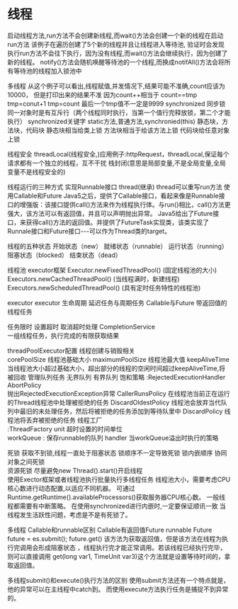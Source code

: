 # 线程
启动线程方法,run方法不会创建新线程,而wait()方法会创建一个新的线程在启动run方法
该例子在遍历创建了5个新的线程并且让线程进入等待池,
验证时会发现执行run方法不会往下执行，因为没有线程,而wait()方法会继续执行，因为创建了新的线程。
notify()方法会随机唤醒等待池的一个线程,而换成notifAll()方法会将所有等待池的线程加入锁池中


多线程
从这个例子可以看出,线程赋值,并发情况下,结果可能不准确,count应该为10000，
但是打印出来的结果不准
因为count++相当于
 count==tmp
 tmp=conut+1
 tmp=count
 最后一个tmp值不一定是9999
 synchronized
 同步锁同一对象时是有互斥行（两个线程同时执行，当第一个值行完释放锁，第二个才能执行）
 synchronized关键字
 static方法,普通方法,synchronied(this)
 静态块，方法块，代码块
 静态块相当给类上锁
 方法块相当于给该方法上锁
 代码块给任意对象上锁
 
 线程安全
 threadLocal(线程安全,)应用例子:httpRequest，threadLocal<httpRequest>,保证每个请求都有一个独立的线程，互不干扰
 栈封闭(意思是局部变量,不是全局变量,全局变量不是线程安全的)
 
 线程运行的三种方式
 实现Runnable接口
 thread(继承) thread可以重写run方法
 使用Callable和Future
 Java5之后，提供了Callable接口，看起来像是Runnable接口的增强版：该接口提供call()方法来作为线程执行体。与run()相比，call()方法更强大，该方法可以有返回值，并且可以声明抛出异常。
 Java5给出了Future接口，来获得call()方法的返回值。并提供了FutureTask实现类，该类实现了Runnale接口和Future接口---可以作为Thread类的target。
 
 
 线程的五种状态
 开始状态（new） 
 就绪状态（runnable）
 运行状态（running）
 阻塞状态（blocked）
 结束状态（dead）
 
 线程池
 executor框架
 Executor.newFixedThreadPool()       (固定线程池的大小)
 Executors.newCachedThreadPool()     (当线程满时，新建线程)
 Executors.newScheduledThreadPool()    (具有定时任务特性的线程池)
 
 
 executor
 executor 生命周期
 延迟任务与周期任务
 Callable与Future 带返回值的线程任务
 
 任务限时
    设置超时
    取消超时处理
 CompletionService   
    一组线程任务，执行完成的有限获取结果
    
  threadPoolExecutor配置
    线程创建与销毁相关  
        corePoolSize 线程池基础大小
        maximumPoolSize 线程池最大值
        keepAliveTime 当线程池大小超过基础大小，超出部分的线程的空闲时间超过keepAliveTime,将被回收
    管理队列任务
        无界队列
        有界队列
        饱和策略
            :RejectedExecutionHandler
          AbortPolicy  
          抛出RejectedExecutionException异常
          CallerRunsPolicy
          在线程池当前正在运行的Thread线程池中处理被拒绝的任务
          DiscardOldestPolicy
          线程池会放弃当代队列中最旧的未处理任务，然后将被拒绝的任务添加到等待队里中
          DiscardPolicy
          线程池将丢弃被拒绝的任务
        线程工厂    
            :ThreadFactory
        unit 超时设置的时间单位    
        workQueue : 保存runnable的队列
        handler 当workQueue溢出时执行的策略
        
 死锁
    获取不到锁,线程一直处于阻塞状态
    锁顺序不一定导致死锁
       锁内嵌顺序
    协同对象之间死锁    
       资源死锁
 尽量避免new Thread().start()开启线程      
 使用Exector框架或者线程池执行批量执行多线程任务
 线程池大小，需要考虑CPU核心数进行动态配置,以适应不同机器。
 可通过Runtime.getRuntime().availableProcessors()获取服务器CPU核心数。
 一般线程都需要有中断策略。
 在使用synchronized进行内嵌时,一定要保证顺讯一致
 当线程发生活跃性问题，考虑是不是有死锁了。
 
 多线程
 Callable和runnable区别 
 Callable有返回值Future runnable
 Future<T> future = es.submit();
 future.get() 该方法为获取返回值，但是该方法在线程为执行完调用会形成阻塞状态
 ，线程执行完才能正常调用。若该线程已经执行完毕，则可以直接调用
 get(long var1, TimeUnit var3)这个方法就是设置等待时间的，拿取返回值。
 
 
 多线程submit()和execute()执行方法的区别
 使用submit方法还有一个特点就是，他的异常可以在主线程中catch到。
 而使用execute方法执行任务是捕捉不到异常的。
 
       